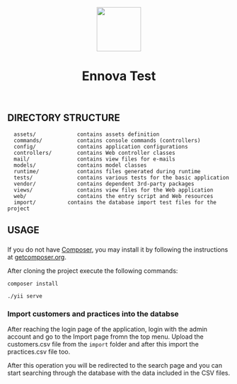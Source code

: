 <p align="center">
    <a href="https://github.com/yiisoft" target="_blank">
        <img src="https://avatars0.githubusercontent.com/u/993323" height="100px">
    </a>
    <h1 align="center">Ennova Test</h1>
    <br>
</p>


DIRECTORY STRUCTURE
-------------------

      assets/             contains assets definition
      commands/           contains console commands (controllers)
      config/             contains application configurations
      controllers/        contains Web controller classes
      mail/               contains view files for e-mails
      models/             contains model classes
      runtime/            contains files generated during runtime
      tests/              contains various tests for the basic application
      vendor/             contains dependent 3rd-party packages
      views/              contains view files for the Web application
      web/                contains the entry script and Web resources
      import/		   contains the database import test files for the project


USAGE
------------

### 

If you do not have [Composer](http://getcomposer.org/), you may install it by following the instructions
at [getcomposer.org](http://getcomposer.org/doc/00-intro.md#installation-nix).

After cloning the project execute the following commands:

~~~
composer install
~~~

~~~
./yii serve
~~~


### Import customers and practices into the databse

After reaching the login page of the application, login with the admin account and go to the Import page fromn the top menu.
Upload the customers.csv file from the `import` folder and after this import the practices.csv file too.

After this operation you will be redirected to the search page and you can start searching through the database with the data included in the CSV files.

